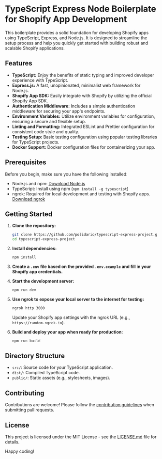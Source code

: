 # TypeScript Express Node Boilerplate for Shopify App Development

This boilerplate provides a solid foundation for developing Shopify apps using TypeScript, Express, and Node.js. It is designed to streamline the setup process and help you quickly get started with building robust and scalable Shopify applications.

## Features

- **TypeScript:** Enjoy the benefits of static typing and improved developer experience with TypeScript.
- **Express.js:** A fast, unopinionated, minimalist web framework for Node.js.
- **Shopify App SDK:** Easily integrate with Shopify by utilizing the official Shopify App SDK.
- **Authentication Middleware:** Includes a simple authentication middleware for securing your app's endpoints.
- **Environment Variables:** Utilize environment variables for configuration, ensuring a secure and flexible setup.
- **Linting and Formatting:** Integrated ESLint and Prettier configuration for consistent code style and quality.
- **Testing Setup:** Basic testing configuration using popular testing libraries for TypeScript projects.
- **Docker Support:** Docker configuration files for containerizing your app.

## Prerequisites

Before you begin, make sure you have the following installed:

- Node.js and npm: [Download Node.js](https://nodejs.org/)
- TypeScript: Install using npm (`npm install -g typescript`)
- ngrok: Required for local development and testing with Shopify apps. [Download ngrok](https://ngrok.com/download)

## Getting Started

1. **Clone the repository:**

    ```bash
    git clone https://github.com/polidario/typescript-express-project.git
    cd typescript-express-project
    ```

2. **Install dependencies:**

    ```bash
    npm install
    ```

3. **Create a `.env` file based on the provided `.env.example` and fill in your Shopify app credentials.**

4. **Start the development server:**

    ```bash
    npm run dev
    ```

5. **Use ngrok to expose your local server to the internet for testing:**

    ```bash
    ngrok http 3000
    ```

    Update your Shopify app settings with the ngrok URL (e.g., `https://random.ngrok.io`).

6. **Build and deploy your app when ready for production:**

    ```bash
    npm run build
    ```

## Directory Structure

- `src/`: Source code for your TypeScript application.
- `dist/`: Compiled TypeScript code.
- `public/`: Static assets (e.g., stylesheets, images).

## Contributing

Contributions are welcome! Please follow the [contribution guidelines](CONTRIBUTING.md) when submitting pull requests.

## License

This project is licensed under the MIT License - see the [LICENSE.md](LICENSE.md) file for details.

Happy coding!
